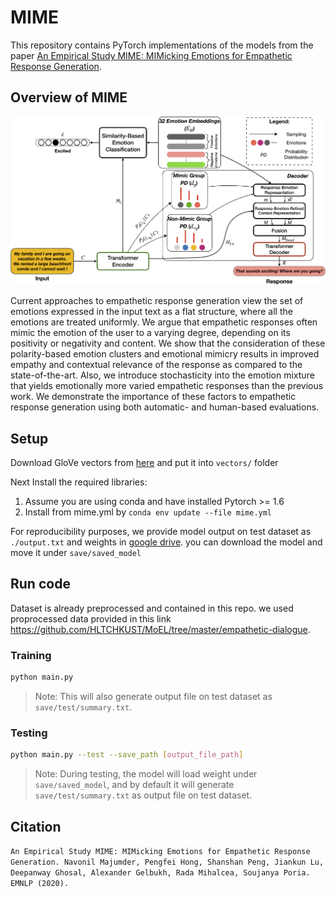 # MIME
This repository contains PyTorch implementations of the models from the paper [An Empirical Study MIME: MIMicking Emotions for Empathetic Response Generation](./MIME.pdf).

## Overview of MIME
![Alt text](figs/MIME.png?raw=true "Architecture of MIME")

Current approaches to empathetic response generation view the set of emotions expressed in the input text as a flat structure, where all the emotions are treated uniformly. We argue that empathetic responses often mimic the emotion of the user to a varying degree, depending on its positivity or negativity and content. We show that the consideration of these polarity-based emotion clusters and emotional mimicry results in improved empathy and contextual relevance of the response as compared to the state-of-the-art. Also, we introduce stochasticity into the emotion mixture that yields emotionally more varied empathetic responses than the previous work. We demonstrate the importance of these factors to empathetic response generation using both automatic- and human-based evaluations.

## Setup
Download GloVe vectors from [here](https://www.kaggle.com/thanakomsn/glove6b300dtxt/data) and put it into `vectors/` folder

Next Install the required libraries:
1. Assume you are using conda and have installed Pytorch >= 1.6
2. Install from mime.yml by `conda env update --file mime.yml`

For reproducibility purposes, we provide model output on test dataset as `./output.txt` and weights in [google drive](https://drive.google.com/drive/folders/1Qab9mH6n6qPrVTP4vtQ0-oGa6GYrD8Lm?usp=sharing). 
you can download the model and move it under `save/saved_model`

## Run code
Dataset is already preprocessed and contained in this repo. we used proprocessed data provided in this link https://github.com/HLTCHKUST/MoEL/tree/master/empathetic-dialogue.

### Training
```sh
python main.py
```
> Note: This will also generate output file on test dataset as `save/test/summary.txt`.

### Testing
```sh
python main.py --test --save_path [output_file_path]
```
> Note: During testing, the model will load weight under `save/saved_model`, and by default it will generate `save/test/summary.txt` as output file on test dataset.

## Citation
`An Empirical Study MIME: MIMicking Emotions for Empathetic Response Generation. Navonil Majumder, Pengfei Hong, Shanshan Peng, Jiankun Lu, Deepanway Ghosal, Alexander Gelbukh, Rada Mihalcea, Soujanya Poria. EMNLP (2020).`

